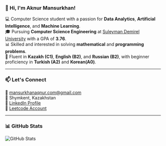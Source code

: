 ### 👋 Hi, I'm Aknur Mansurkhan!  

💻 Computer Science student with a passion for **Data Analytics**, **Artificial Intelligence**, and **Machine Learning**.  
🎓 Pursuing **Computer Science Engineering** at [Suleyman Demirel University](https://sdu.edu.kz/) with a GPA of **3.76**.  
📊 Skilled and interested in solving **mathematical** and **programming problems**.  
💬 Fluent in **Kazakh (C1)**, **English (B2)**, and **Russian (B2)**, with beginner proficiency in **Turkish (A2)** and **Korean(A0)**.  

---

### 📫 Let's Connect  
📧 [mansurkhanaqnur.com@gmail.com](mailto:mansurkhanaqnur.com@gmail.com)  
📍 Shymkent, Kazakhstan  
🔗 [LinkedIn Profile](https://www.linkedin.com/in/aknur-m-ba809a330?utm_source=share&utm_campaign=share_via&utm_content=profile&utm_medium=ios_app)\
🐳 [Leetcode Account](https://leetcode.com/u/whited_ray/)

---
### 📊 GitHub Stats  

![GitHub Stats](https://github-readme-stats.vercel.app/api?username=whiteraay&show_icons=true&theme=radical)
